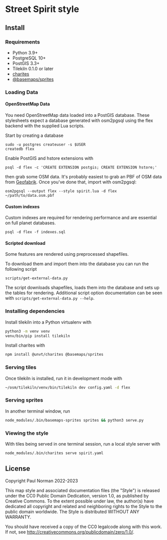 # Street Spirit style

## Install

### Requirements

- Python 3.9+
- PostgreSQL 10+
- PostGIS 3.3+
- Tilekiln 0.1.0 or later
- [charites](https://github.com/unvt/charites)
- [@basemaps/sprites](https://www.npmjs.com/package/@basemaps/sprites)

### Loading Data

#### OpenStreetMap Data

You need OpenStreetMap data loaded into a PostGIS database. These stylesheets expect a database generated with osm2pgsql using the flex backend with the supplied Lua scripts.

Start by creating a database

```
sudo -u postgres createuser -s $USER
createdb flex
```

Enable PostGIS and hstore extensions with

```
psql -d flex -c 'CREATE EXTENSION postgis; CREATE EXTENSION hstore;'
```

then grab some OSM data. It's probably easiest to grab an PBF of OSM data from [Geofabrik](https://download.geofabrik.de/). Once you've done that, import with osm2pgsql:

```
osm2pgsql --output flex --style spirit.lua -d flex ~/path/to/data.osm.pbf
```

#### Custom indexes
Custom indexes are required for rendering performance and are essential on full planet databases.

```
psql -d flex -f indexes.sql
```

#### Scripted download
Some features are rendered using preprocessed shapefiles.

To download them and import them into the database you can run the following script

```
scripts/get-external-data.py
```

The script downloads shapefiles, loads them into the database and sets up the tables for rendering. Additional script option documentation can be seen with `scripts/get-external-data.py --help`.

### Installing dependencies

Install tilekiln into a Python virtualenv with

```sh
python3 -m venv venv
venv/bin/pip install tilekiln
```

Install charites with

```sh
npm install @unvt/charites @basemaps/sprites
```


### Serving tiles

Once tilekiln is installed, run it in development mode with

```sh
~/osm/tilekiln/venv/bin/tilekiln dev config.yaml -d flex
```

### Serving sprites

In another terminal window, run

```sh
node_modules/.bin/basemaps-sprites sprites && python3 serve.py
```

### Viewing the style

With tiles being served in one terminal session, run a local style server with

```sh
node_modules/.bin/charites serve spirit.yaml
```

## License

Copyright Paul Norman 2022-2023

This map style and associated documentation files (the "Style") is
released under the CC0 Public Domain Dedication, version 1.0, as
published by Creative Commons. To the extent possible under law, the
author(s) have dedicated all copyright and related and neighboring
rights to the Style to the public domain worldwide. The Style is
distributed WITHOUT ANY WARRANTY.

You should have received a copy of the CC0 legalcode along with this
work. If not, see <http://creativecommons.org/publicdomain/zero/1.0/>.
